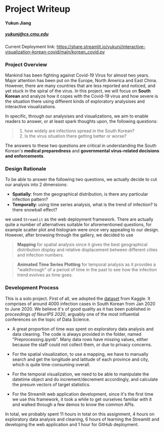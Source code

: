 # Project Writeup
#### Yukun Jiang 
##### yukunj@cs.cmu.edu

Current Deployment link: https://share.streamlit.io/yukunj/interactive-visualization-korean-covid/main/korean_covid.py

### Project Overview

Mankind has been fighting against Covid-19 Virus for almost two years. Major attention has been put on the Europe, North America and East China. However, there are many countries that are less reported and noticed, and yet stuck in the spiral of the virus. In this project, we will focus on **South Korean** and analyze how it copes with the Covid-19 virus and how severe is the situation there using different kinds of exploratory analysises and interactive visualizations. 

In specific, through our analysises and visualizations, we aim to enable readers to answer, or at least spark thoughts upon, the following questions:

> 1. how widely are infections spread in the South Korean?
> 2. Is the virus situation there getting better or worse?

The answers to these two questions are critical in understanding the South Korean's **medical preparedness** and **governmental virus-related decisions and enforcements**.

### Design Rationale

To be able to answer the following two questions, we actually decide to cut our analysis into 2 dimensions:

+ **Spatially**: from the geographical distribution, is there any particular infection pattern?
+ **Temporally**: using time series analysis, what is the trend of infection? Is there snowball effect?

we used `Streamlit` as the web deployment framework. There are actually quite a number of alternatives suitable for aforementioned questions, for example scatter plot and histogram were once very appealing to our design. However, after browsing through the gallery, we decided to use

> **Mapping** for spatial analysis since it gives the best geographical distribution display and relative displacement between different cities and infection numbers.

> **Animated Time Series Plotting** for temporal analysis as it provides a "walkthrough" of a period of time in the past to see how the infection trend evolves as time goes.

### Development Process

This is a solo project. 
First of all, we adopted the [dataset](https://www.kaggle.com/kimjihoo/coronavirusdataset) from Kaggle. It comprises of around 4000 infection cases in South Korean from Jan 2020 to June 2020. We believe it's of good quality as it has been published *in proceedings of NeurIPS 2020*, arguably one of the most influential conferences on the topic of Data Science.

+ A great proportion of time was spent on exploratory data analysis and data cleaning. The code is always provided in the folder, named "Preprocessing.ipynb". Many data rows have missing values, either because the staff could not collect them, or due to privacy concerns. 

+ For the spatial visualization, to use a mapping, we have to manually search and get the longitude and latitude of each province and city, which is quite time-consuming overall. 

+ For the temporal visualization, we need to be able to manipulate the datetime object and do increment/decrement accordingly, and calculate the presum vectors of target statistics. 

+ For the Streamlit web application development, since it's the first time we use this framework, it took a while to get ourselves familiar with it and walked through a few demos to know the common APIs.

In total, we probably spent 11 hours in total on this assignment, 4 hours on exploratory data analysis and cleaning, 6 hours of learning the Streamlit and developing the web application and 1 hour for GitHub deployment.
